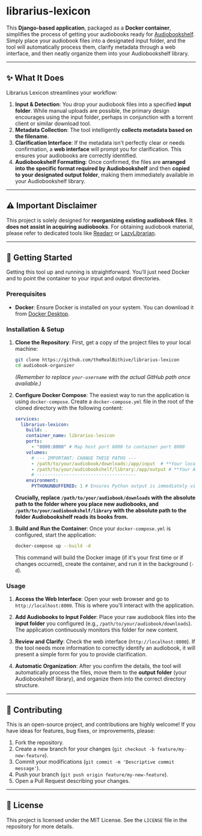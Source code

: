 # librarius-lexicon

This **Django-based application**, packaged as a **Docker container**, simplifies the process of getting your audiobooks ready for [Audiobookshelf](https://www.audiobookshelf.org/). Simply place your audiobook files into a designated input folder, and the tool will automatically process them, clarify metadata through a web interface, and then neatly organize them into your Audiobookshelf library.

-----

## ✨ What It Does

Librarius Lexicon streamlines your workflow:

1.  **Input & Detection**: You drop your audiobook files into a specified **input folder**. While manual uploads are possible, the primary design encourages using the input folder, perhaps in conjunction with a torrent client or similar download tool.
2.  **Metadata Collection**: The tool intelligently **collects metadata based on the filename**.
3.  **Clarification Interface**: If the metadata isn't perfectly clear or needs confirmation, a **web interface** will prompt you for clarification. This ensures your audiobooks are correctly identified.
4.  **Audiobookshelf Formatting**: Once confirmed, the files are **arranged into the specific format required by Audiobookshelf** and then **copied to your designated output folder**, making them immediately available in your Audiobookshelf library.

-----

## ⚠️ Important Disclaimer

This project is solely designed for **reorganizing existing audiobook files**. It **does not assist in acquiring audiobooks**. For obtaining audiobook material, please refer to dedicated tools like [Readarr](https://readarr.com/) or [LazyLibrarian](https://lazylibrarian.gitlab.io/).

-----

## 🚀 Getting Started

Getting this tool up and running is straightforward. You'll just need Docker and to point the container to your input and output directories.

### Prerequisites

  * **Docker**: Ensure Docker is installed on your system. You can download it from [Docker Desktop](https://www.docker.com/products/docker-desktop).

### Installation & Setup

1.  **Clone the Repository**:
    First, get a copy of the project files to your local machine:

    ```bash
    git clone https://github.com/theRealBithive/librarius-lexicon
    cd audiobook-organizer
    ```

    *(Remember to replace `your-username` with the actual GitHub path once available.)*

2.  **Configure Docker Compose**:
    The easiest way to run the application is using `docker-compose`. Create a `docker-compose.yml` file in the root of the cloned directory with the following content:

    ```yaml
    services:
      librarius-lexicon:
        build: .
        container_name: librarius-lexicon
        ports:
          - "8000:8000" # Map host port 8000 to container port 8000
        volumes:
          # --- IMPORTANT: CHANGE THESE PATHS ---
          - /path/to/your/audiobook/downloads:/app/input  # **Your local folder for new audiobooks**
          - /path/to/your/audiobookshelf/library:/app/output # **Your Audiobookshelf library folder**
          # -------------------------------------
        environment:
          PYTHONUNBUFFERED: 1 # Ensures Python output is immediately visible in logs
    ```

    **Crucially, replace `/path/to/your/audiobook/downloads` with the absolute path to the folder where you place new audiobooks, and `/path/to/your/audiobookshelf/library` with the absolute path to the folder Audiobookshelf reads its books from.**

3.  **Build and Run the Container**:
    Once your `docker-compose.yml` is configured, start the application:

    ```bash
    docker-compose up --build -d
    ```

    This command will build the Docker image (if it's your first time or if changes occurred), create the container, and run it in the background (`-d`).

### Usage

1.  **Access the Web Interface**:
    Open your web browser and go to `http://localhost:8000`. This is where you'll interact with the application.

2.  **Add Audiobooks to Input Folder**:
    Place your raw audiobook files into the **input folder** you configured (e.g., `/path/to/your/audiobook/downloads`). The application continuously monitors this folder for new content.

3.  **Review and Clarify**:
    Check the web interface (`http://localhost:8000`). If the tool needs more information to correctly identify an audiobook, it will present a simple form for you to provide clarification.

4.  **Automatic Organization**:
    After you confirm the details, the tool will automatically process the files, move them to the **output folder** (your Audiobookshelf library), and organize them into the correct directory structure.

-----

## 🤝 Contributing

This is an open-source project, and contributions are highly welcome\! If you have ideas for features, bug fixes, or improvements, please:

1.  Fork the repository.
2.  Create a new branch for your changes (`git checkout -b feature/my-new-feature`).
3.  Commit your modifications (`git commit -m 'Descriptive commit message'`).
4.  Push your branch (`git push origin feature/my-new-feature`).
5.  Open a Pull Request describing your changes.

-----

## 📄 License

This project is licensed under the MIT License. See the `LICENSE` file in the repository for more details.